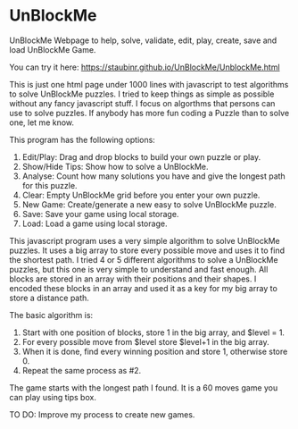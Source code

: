 # UnBlockMe
UnBlockMe Webpage to help, solve, validate, edit, play, create, save and load UnBlockMe Game.

You can try it here: https://staubinr.github.io/UnBlockMe/UnblockMe.html

This is just one html page under 1000 lines with javascript to test algorithms to solve UnBlockMe puzzles.  I tried to keep things as simple as possible without any fancy javascript stuff.  I focus on algorthms that persons can use to solve puzzles.  If anybody has more fun coding a Puzzle than to solve one, let me know.

This program has the following options:
1) Edit/Play: Drag and drop blocks to build your own puzzle or play.
2) Show/Hide Tips: Show how to solve a UnBlockMe.
3) Analyse: Count how many solutions you have and give the longest path for this puzzle.
4) Clear: Empty UnBlockMe grid before you enter your own puzzle.
5) New Game: Create/generate a new easy to solve UnBlockMe puzzle.
6) Save: Save your game using local storage.
7) Load: Load a game using local storage.

This javascript program uses a very simple algorithm to solve UnBlockMe puzzles.  It uses a big array to store every possible move and uses it to find the shortest path.  I tried 4 or 5 different algorithms to solve a UnBlockMe puzzles, but this one is very simple to understand and fast enough.  All blocks are stored in an array with their positions and their shapes.  I encoded these blocks in an array and used it as a key for my big array to store a distance path.

The basic algorithm is:
1) Start with one position of blocks, store 1 in the big array, and $level = 1.
2) For every possible move from $level store $level+1 in the big array.
3) When it is done, find every winning position and store 1, otherwise store 0.
4) Repeat the same process as #2.

The game starts with the longest path I found.  It is a 60 moves game you can play using tips box.

TO DO: Improve my process to create new games.
